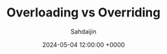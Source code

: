 ---
title: Overloading vs Overriding
date: 2024-05-04 12:00:00 +0000
categories: [Java]
tags: [Java]
author: Sahdaijin
mermaid: true
---